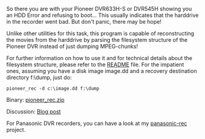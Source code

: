 So there you are with your Pioneer DVR633H-S or DVR545H showing you an HDD Error and 
refusing to boot...
This usually indicates that the harddrive in the recorder went bad.
But don't panic, there may be hope!

Unlike other utilities for this task, this program is capable of reconstructing the movies from the harddrive by parsing the filesystem structure of the Pioneer DVR instead of just dumping MPEG-chunks!

For further information on how to use it and for technical details about the filesystem structure, please refer to the [README](https://github.com/leecher1337/pioneer-rec/blob/master/README.txt) file. 
For the impatient ones, assuming you have a disk image image.dd and a recovery destination directory f:\dump, just do:

`pioneer_rec -d c:\image.dd f:\dump`

Binary: [pioneer_rec.zip](http://dose.0wnz.at/scripts/cpp/pioneer_rec.zip)

Discussion: [Blog post](http://hardwarefetish.com/584-pioneer-dvr-recorder-harddisk-recovery)

For Panasonic DVR recorders, you can have a look at my [panasonic-rec](https://github.com/leecher1337/panasonic-rec) project.
